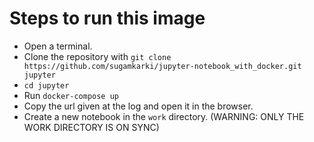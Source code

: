 # Steps to run this image
- Open a terminal.
- Clone the repository with ```git clone https://github.com/sugamkarki/jupyter-notebook_with_docker.git jupyter```
- ```cd jupyter```
- Run ```docker-compose up```
- Copy the url given at the log and open it in the browser.
- Create a new notebook in the ```work``` directory. (WARNING: ONLY THE WORK DIRECTORY IS ON SYNC)

